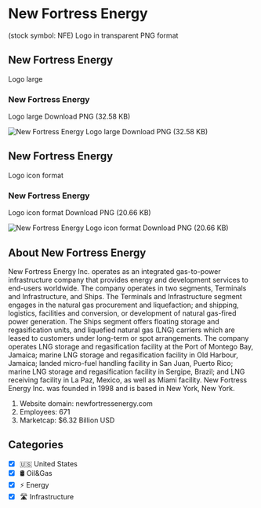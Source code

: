 # New Fortress Energy
 (stock symbol: NFE) Logo in transparent PNG format

## New Fortress Energy
 Logo large

### New Fortress Energy
 Logo large Download PNG (32.58 KB)

![New Fortress Energy
 Logo large Download PNG (32.58 KB)](/img/orig/NFE_BIG-ae96a4d6.png)

## New Fortress Energy
 Logo icon format

### New Fortress Energy
 Logo icon format Download PNG (20.66 KB)

![New Fortress Energy
 Logo icon format Download PNG (20.66 KB)](/img/orig/NFE-dde25adf.png)

## About New Fortress Energy


New Fortress Energy Inc. operates as an integrated gas-to-power infrastructure company that provides energy and development services to end-users worldwide. The company operates in two segments, Terminals and Infrastructure, and Ships. The Terminals and Infrastructure segment engages in the natural gas procurement and liquefaction; and shipping, logistics, facilities and conversion, or development of natural gas-fired power generation. The Ships segment offers floating storage and regasification units, and liquefied natural gas (LNG) carriers which are leased to customers under long-term or spot arrangements. The company operates LNG storage and regasification facility at the Port of Montego Bay, Jamaica; marine LNG storage and regasification facility in Old Harbour, Jamaica; landed micro-fuel handling facility in San Juan, Puerto Rico; marine LNG storage and regasification facility in Sergipe, Brazil; and LNG receiving facility in La Paz, Mexico, as well as Miami facility. New Fortress Energy Inc. was founded in 1998 and is based in New York, New York.

1. Website domain: newfortressenergy.com
2. Employees: 671
3. Marketcap: $6.32 Billion USD


## Categories
- [x] 🇺🇸 United States
- [x] 🛢 Oil&Gas
- [x] ⚡ Energy
- [x] 🛣️ Infrastructure
